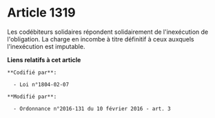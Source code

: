# Article 1319

Les codébiteurs solidaires répondent solidairement de l'inexécution de l'obligation. La charge en incombe à titre définitif à
ceux auxquels l'inexécution est imputable.

**Liens relatifs à cet article**

	**Codifié par**:

	  - Loi n°1804-02-07

	**Modifié par**:

	  - Ordonnance n°2016-131 du 10 février 2016 - art. 3
